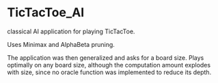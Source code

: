 # TicTacToe_AI
classical AI application for playing TicTacToe. 

Uses Minimax and AlphaBeta pruning.

The application was then generalized and asks for a board size.
Plays optimally on any board size, although the computation amount explodes with size, since no oracle function was implemented to reduce its depth.

